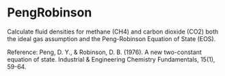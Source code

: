 # PengRobinson
Calculate fluid densities for methane (CH4) and carbon dioxide (CO2) both the ideal gas assumption and the Peng-Robinson Equation of State (EOS).

Reference: Peng, D. Y., & Robinson, D. B. (1976). A new two-constant equation of state. Industrial & Engineering Chemistry Fundamentals, 15(1), 59-64.
